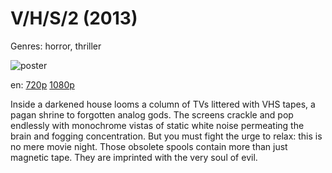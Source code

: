 # V/H/S/2 (2013)

Genres: horror, thriller

![poster](http://image.tmdb.org/t/p/w500/t1lILqp0Yfg0SncPyEw0DtR72G5.jpg)

en:
  [720p](magnet:?xt=urn:btih:722206C03ED1759C95A518F7DA5353B126A311AF&tr=udp://glotorrents.pw:6969/announce&tr=udp://tracker.opentrackr.org:1337/announce&tr=udp://torrent.gresille.org:80/announce&tr=udp://tracker.openbittorrent.com:80&tr=udp://tracker.coppersurfer.tk:6969&tr=udp://tracker.leechers-paradise.org:6969&tr=udp://p4p.arenabg.ch:1337&tr=udp://tracker.internetwarriors.net:1337)
  [1080p](magnet:?xt=urn:btih:83BB20EBFBF604DF6A984719CDC6FEA4DF6CEF47&tr=udp://glotorrents.pw:6969/announce&tr=udp://tracker.opentrackr.org:1337/announce&tr=udp://torrent.gresille.org:80/announce&tr=udp://tracker.openbittorrent.com:80&tr=udp://tracker.coppersurfer.tk:6969&tr=udp://tracker.leechers-paradise.org:6969&tr=udp://p4p.arenabg.ch:1337&tr=udp://tracker.internetwarriors.net:1337)
  


Inside a darkened house looms a column of TVs littered with VHS tapes, a pagan shrine to forgotten analog gods. The screens crackle and pop endlessly with monochrome vistas of static white noise permeating the brain and fogging concentration. But you must fight the urge to relax: this is no mere movie night. Those obsolete spools contain more than just magnetic tape. They are imprinted with the very soul of evil.